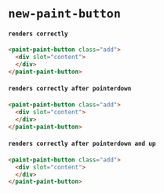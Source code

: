 # `new-paint-button`

#### `renders correctly`

```html
<paint-paint-button class="add">
  <div slot="content">
  </div>
</paint-paint-button>

```

#### `renders correctly after pointerdown`

```html
<paint-paint-button class="add">
  <div slot="content">
  </div>
</paint-paint-button>

```

#### `renders correctly after pointerdown and up`

```html
<paint-paint-button class="add">
  <div slot="content">
  </div>
</paint-paint-button>

```

